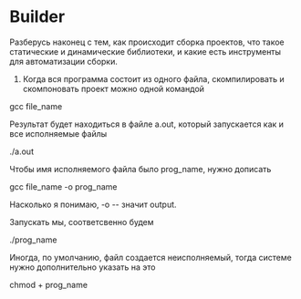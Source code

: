 # Builder

Разберусь наконец с тем, как происходит сборка проектов, что такое статические и динамические библиотеки, и какие есть инструменты для автоматизации сборки.

1. Когда вся программа состоит из одного файла, скомпилировать и скомпоновать проект можно одной командой

gcc file_name

Результат будет находиться в файле a.out, который запускается как и все исполняемые файлы

./a.out

Чтобы имя исполняемого файла было prog_name, нужно дописать

gcc file_name -o prog_name

Насколько я понимаю, -o -- значит output.

Запускать мы, соответсвенно будем

./prog_name

Иногда, по умолчанию, файл создается неисполняемый, тогда системе нужно дополнительно указать на это

chmod + prog_name
